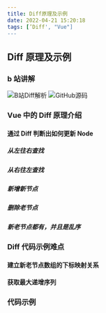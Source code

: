 ```yaml
---
title: Diff原理及示例
date: 2022-04-21 15:20:18
tags: [’Diff', "Vue"]
---
```


## Diff 原理及示例

### b 站讲解

![B站Diff解析](https://www.bilibili.com/video/BV1QL4y1u7Nd?p=1)
![GitHub源码](https://github.com/bubucuo/vdom)

### Vue 中的 Diff 原理介绍

#### 通过 Diff 判断出如何更新 Node

##### 从左往右查找

##### 从右往左查找

##### 新增新节点

##### 删除老节点

##### 新老节点都有，并且是乱序

### Diff 代码示例难点

#### 建立新老节点数组的下标映射关系

#### 获取最大递增序列

### 代码示例

